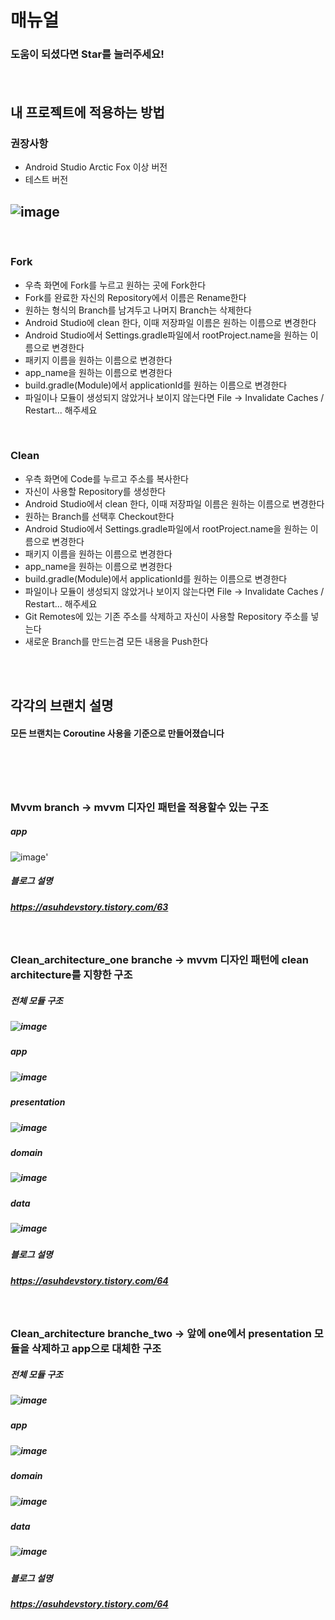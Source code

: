# 매뉴얼
### 도움이 되셨다면 Star를 눌러주세요!
##### <br>
## 내 프로젝트에 적용하는 방법

### 권장사항
- Android Studio Arctic Fox 이상 버전
- 테스트 버전
## ![image](https://user-images.githubusercontent.com/67040465/146757408-56e4bfb7-bbf2-440e-a746-6bb184a8caed.png)
<br>

### Fork
- 우측 화면에 Fork를 누르고 원하는 곳에 Fork한다
- Fork를 완료한 자신의 Repository에서 이름은 Rename한다
- 원하는 형식의 Branch를 남겨두고 나머지 Branch는 삭제한다
- Android Studio에 clean 한다, 이때 저장파일 이름은 원하는 이름으로 변경한다
- Android Studio에서 Settings.gradle파일에서 rootProject.name을 원하는 이름으로 변경한다
- 패키지 이름을 원하는 이름으로 변경한다
- app_name을 원하는 이름으로 변경한다
- build.gradle(Module)에서 applicationId를 원하는 이름으로 변경한다
- 파일이나 모듈이 생성되지 않았거나 보이지 않는다면 File -> Invalidate Caches / Restart... 해주세요
<br>

### Clean
- 우측 화면에 Code를 누르고 주소를 복사한다
- 자신이 사용할 Repository를 생성한다
- Android Studio에서 clean 한다, 이때 저장파일 이름은 원하는 이름으로 변경한다
- 원하는 Branch를 선택후 Checkout한다
- Android Studio에서 Settings.gradle파일에서 rootProject.name을 원하는 이름으로 변경한다
- 패키지 이름을 원하는 이름으로 변경한다
- app_name을 원하는 이름으로 변경한다
- build.gradle(Module)에서 applicationId를 원하는 이름으로 변경한다
- 파일이나 모듈이 생성되지 않았거나 보이지 않는다면 File -> Invalidate Caches / Restart... 해주세요
- Git Remotes에 있는 기존 주소를 삭제하고 자신이 사용할 Repository 주소를 넣는다
- 새로운 Branch를 만드는겸 모든 내용을 Push한다

<br><br>
## 각각의 브랜치 설명
#### 모든 브랜치는 Coroutine 사용을 기준으로 만들어졌습니다
# <br>
### Mvvm branch -> mvvm 디자인 패턴을 적용할수 있는 구조
##### app
![image](https://user-images.githubusercontent.com/67040465/145801681-f17aab06-4619-4163-96de-232cbbd8acaa.png)'
##### 블로그 설명
##### https://asuhdevstory.tistory.com/63
<br>

### Clean_architecture_one branche -> mvvm 디자인 패턴에 clean architecture를 지향한 구조
##### 전체 모듈 구조
##### ![image](https://user-images.githubusercontent.com/67040465/145914910-d1c95b1b-73d1-4499-9f91-964702fc3ca1.png)

##### app
##### ![image](https://user-images.githubusercontent.com/67040465/145915205-8a2ad4d8-7307-443c-8f96-6f6fbb6be75f.png)

##### presentation
##### ![image](https://user-images.githubusercontent.com/67040465/145915279-c748e9b5-86f7-4574-90a3-fa54247446f0.png)

##### domain
##### ![image](https://user-images.githubusercontent.com/67040465/145915345-533f5f02-d9a6-423f-a4e7-9f10fae0e95f.png)

##### data
##### ![image](https://user-images.githubusercontent.com/67040465/145915413-7cd75c0e-fed4-40aa-8897-5410dc4b7c85.png)

##### 블로그 설명
##### https://asuhdevstory.tistory.com/64
<br>

### Clean_architecture branche_two -> 앞에 one에서 presentation 모듈을 삭제하고 app으로 대체한 구조
##### 전체 모듈 구조
##### ![image](https://user-images.githubusercontent.com/67040465/146285064-4cbcf60b-50e8-4685-b992-c34be5d90940.png)

##### app
##### ![image](https://user-images.githubusercontent.com/67040465/146285095-f219cc81-e521-4d21-ad21-58974e9bd7ed.png)

##### domain
##### ![image](https://user-images.githubusercontent.com/67040465/145915345-533f5f02-d9a6-423f-a4e7-9f10fae0e95f.png)

##### data
##### ![image](https://user-images.githubusercontent.com/67040465/145915413-7cd75c0e-fed4-40aa-8897-5410dc4b7c85.png)

##### 블로그 설명
##### https://asuhdevstory.tistory.com/64

